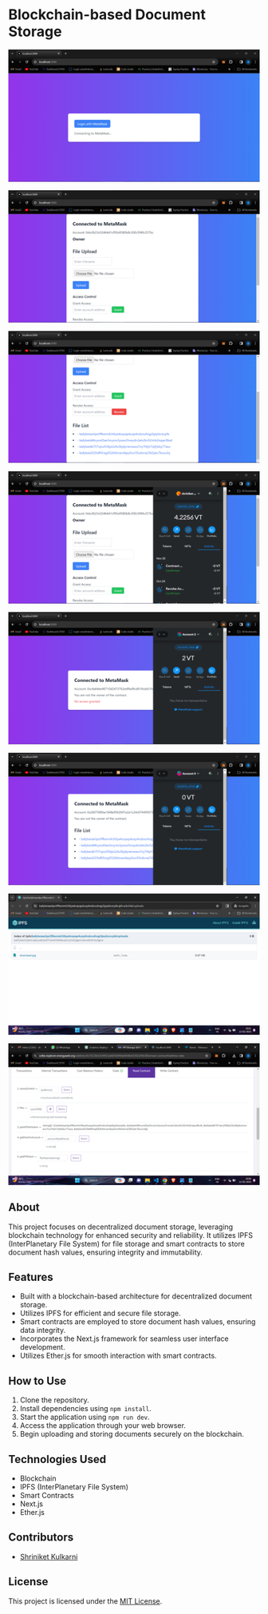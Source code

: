 # Blockchain-based Document Storage

![Image 1](public/img-1.png)

![Image 2](public/img-2.png)

![Image 3](public/img-3.png)

![Image 4](public/img-4.png)

![Image 5](public/img-5.png)

![Image 6](public/img-6.png)

![Image 6](public/ipfs-image1.png)

![Image 6](public/blockchain-image.png)

## About
This project focuses on decentralized document storage, leveraging blockchain technology for enhanced security and reliability. It utilizes IPFS (InterPlanetary File System) for file storage and smart contracts to store document hash values, ensuring integrity and immutability.

## Features
- Built with a blockchain-based architecture for decentralized document storage.
- Utilizes IPFS for efficient and secure file storage.
- Smart contracts are employed to store document hash values, ensuring data integrity.
- Incorporates the Next.js framework for seamless user interface development.
- Utilizes Ether.js for smooth interaction with smart contracts.

## How to Use
1. Clone the repository.
2. Install dependencies using `npm install`.
3. Start the application using `npm run dev`.
4. Access the application through your web browser.
5. Begin uploading and storing documents securely on the blockchain.

## Technologies Used
- Blockchain
- IPFS (InterPlanetary File System)
- Smart Contracts
- Next.js
- Ether.js

## Contributors
- [Shriniket Kulkarni](https://github.com/Shriniket007)


## License
This project is licensed under the [MIT License](LICENSE).
